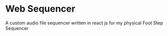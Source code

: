  
# Web Sequencer

A custom audio file sequencer written in react js for my physical Foot Step Sequencer
